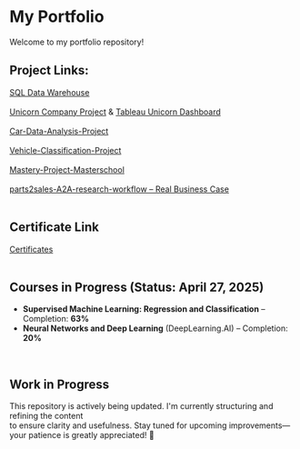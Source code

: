 # My Portfolio

Welcome to my portfolio repository! 

## Project Links:

[SQL Data Warehouse](https://github.com/KonstantinData/SQL-Data-Warehouse.git)<br>
<br>
[Unicorn Company Project](https://github.com/KonstantinData/Unicorn-Company-Project.git) & [Tableau Unicorn Dashboard](https://public.tableau.com/app/profile/condata/viz/Unicorn_Company_Tableau_draft/SalesDashboard)<br>
<br>
[Car-Data-Analysis-Project](https://github.com/KonstantinData/Car-Data-Analysis-Project)<br>
<br>
[Vehicle-Classification-Project](https://github.com/KonstantinData/Vehicle-Classification-Project)<br>
<br>
[Mastery-Project-Masterschool](https://github.com/KonstantinData/Mastery-Project-Masterschool.git)<br>
<br>
[parts2sales-A2A-research-workflow – Real Business Case](https://github.com/KonstantinData/A2A-research-workflow.git)<br>
<br>
## **Certificate Link** 

[Certificates](https://github.com/KonstantinData/Bootcamp-Analytics/tree/main/Certificates)<br>
<br>


## Courses in Progress (Status: April 27, 2025)

- **Supervised Machine Learning: Regression and Classification** – Completion: **63%**
- **Neural Networks and Deep Learning** (DeepLearning.AI) – Completion: **20%**

<br>

## **Work in Progress**  

This repository is actively being updated. I'm currently structuring and refining the content <br> 
to ensure clarity and usefulness. Stay tuned for upcoming improvements—your patience is greatly appreciated! 🚀
<br>
